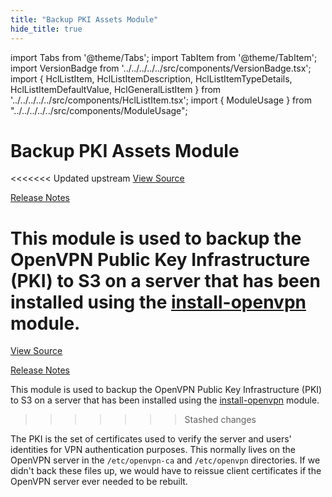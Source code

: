 ```yaml
---
title: "Backup PKI Assets Module"
hide_title: true
---
```


import Tabs from '@theme/Tabs';
import TabItem from '@theme/TabItem';
import VersionBadge from '../../../../../src/components/VersionBadge.tsx';
import { HclListItem, HclListItemDescription, HclListItemTypeDetails, HclListItemDefaultValue, HclGeneralListItem } from '../../../../../src/components/HclListItem.tsx';
import { ModuleUsage } from "../../../../../src/components/ModuleUsage";

<VersionBadge repoTitle="Open VPN Package Infrastructure Package" version="0.25.0" lastModifiedVersion="0.19.0"/>

# Backup PKI Assets Module

<<<<<<< Updated upstream
<a href="https://github.com/tnn-gruntwork-io/terraform-aws-openvpn/tree/v0.25.0/modules/backup-openvpn-pki" className="link-button" title="View the source code for this module in GitHub.">View Source</a>

<a href="https://github.com/tnn-gruntwork-io/terraform-aws-openvpn/releases/tag/v0.19.0" className="link-button" title="Release notes for only versions which impacted this module.">Release Notes</a>

This module is used to backup the OpenVPN Public Key Infrastructure (PKI) to S3 on a server that has been installed using
the [install-openvpn](https://github.com/tnn-gruntwork-io/terraform-aws-openvpn/tree/v0.25.0/modules/install-openvpn) module.
=======
<a href="https://github.com/tnn-gruntwork-io/terraform-aws-openvpn/tree/v0.25.0/modules/backup-openvpn-pki" className="link-button" title="View the source code for this module in GitHub.">View Source</a>

<a href="https://github.com/tnn-gruntwork-io/terraform-aws-openvpn/releases/tag/v0.19.0" className="link-button" title="Release notes for only versions which impacted this module.">Release Notes</a>

This module is used to backup the OpenVPN Public Key Infrastructure (PKI) to S3 on a server that has been installed using
the [install-openvpn](https://github.com/tnn-gruntwork-io/terraform-aws-openvpn/tree/v0.25.0/modules/install-openvpn) module.
>>>>>>> Stashed changes

The PKI is the set of certificates used to verify the server and users' identities for VPN authentication purposes. This
normally lives on the OpenVPN server in the `/etc/openvpn-ca` and `/etc/openvpn` directories. If we didn't back these files
up, we would have to reissue client certificates if the OpenVPN server ever needed to be rebuilt.


<!-- ##DOCS-SOURCER-START
{
  "originalSources": [
<<<<<<< Updated upstream
    "https://github.com/tnn-gruntwork-io/terraform-aws-openvpn/tree/v0.25.0/modules/backup-openvpn-pki/readme.md",
    "https://github.com/tnn-gruntwork-io/terraform-aws-openvpn/tree/v0.25.0/modules/backup-openvpn-pki/variables.tf",
    "https://github.com/tnn-gruntwork-io/terraform-aws-openvpn/tree/v0.25.0/modules/backup-openvpn-pki/outputs.tf"
=======
    "https://github.com/tnn-gruntwork-io/terraform-aws-openvpn/tree/v0.25.0/modules/backup-openvpn-pki/readme.md",
    "https://github.com/tnn-gruntwork-io/terraform-aws-openvpn/tree/v0.25.0/modules/backup-openvpn-pki/variables.tf",
    "https://github.com/tnn-gruntwork-io/terraform-aws-openvpn/tree/v0.25.0/modules/backup-openvpn-pki/outputs.tf"
>>>>>>> Stashed changes
  ],
  "sourcePlugin": "module-catalog-api",
  "hash": "d75c505937c2efc8de67a71016b2ed40"
}
##DOCS-SOURCER-END -->
